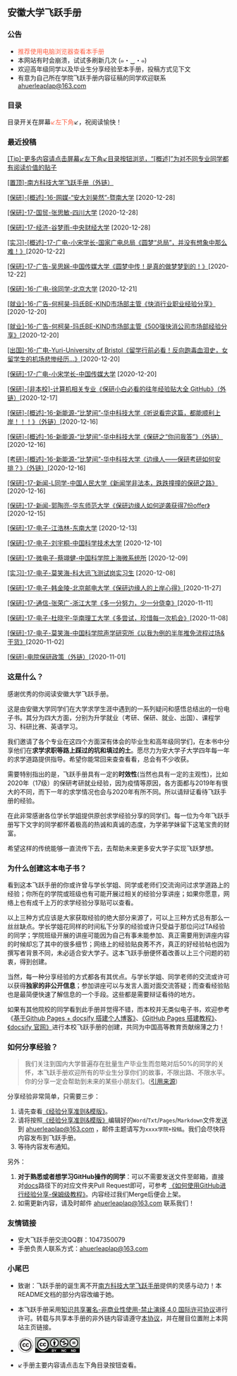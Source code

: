 ## 安徽大学飞跃手册

### 公告

* <font color="ff6347">推荐使用电脑浏览器查看本手册</font>
* 本网站有时会崩溃，试试多刷新几次 (๑・‿・๑)
* 欢迎高年级同学以及毕业生分享经验至本手册，投稿方式见下文
* 有意为自己所在学院飞跃手册内容征稿的同学欢迎联系 ahuerleaplap@163.com 

### 目录

目录开关在屏幕<font color="ff6347">↙️左下角</font>↙️，祝阅读愉快！

### 最近投稿

[[Tip]-更多内容请点击屏幕↙左下角↙目录按钮浏览，“[概述]”为对不同专业同学都有阅读价值的贴子](button.md)

[[置顶]-南方科技大学飞跃手册（外链）](https://sustech-application.github.io/2020-Fall/#/)

[[保研]-[概述]-16-网媒-“安大刘昊然”-暨南大学](升学就业/新闻传播学院/16-网媒-陈少宏.md) [2020-12-28]

[[保研]-17-国贸-张思敏-四川大学](升学就业/经济学院/17-国贸-张思敏.md) [2020-12-28]

[[保研]-17-经济-谷梦雨-中央财经大学](升学就业/经济学院/17-经济-谷梦雨.md) [2020-12-28]

[[实习]-[概述]-17-广电-小宋学长-国家广电总局《圆梦“总局”，并没有想象中那么难！》](升学就业/新闻传播学院/17-广电-小宋学长2.md)[2020-12-22]

[[保研]-17-广告-吴思娴-中国传媒大学《圆梦中传！是真的做梦梦到的！》](升学就业/新闻传播学院/17-广告-吴思娴.md)[2020-12-22]

[[保研]-16-广电-徐同学-北京大学](升学就业/新闻传播学院/16-广电-徐同学.md) [2020-12-21]

[[就业]-16-广告-何柯昊-玛氏BE-KIND市场部主管《快消行业职业经验分享》](升学就业/新闻传播学院/16-广告-何柯昊.md)[2020-12-20]

[[就业]-16-广告-何柯昊-玛氏BE-KIND市场部主管《500强快消公司市场部经验分享》](升学就业/新闻传播学院/16-广告-何柯昊2.md)[2020-12-20]

[[出国]-16-广电-Yuri-University of Bristol《留学行前必看！反向跑毒血泪史，女留学生的机场悲惨经历...》](升学就业/新闻传播学院/16-广电-Yuri.md)[2020-12-20]

[[保研]-17-广电-小宋学长-中国传媒大学](升学就业/新闻传播学院/17-广电-小宋学长.md) [2020-12-20]

[[保研]-[非本校]-计算机相关专业《保研小白必看的往年经验贴大全 GitHub》（外链）](https://github.com/richardodliu/CS-BAOYAN)[2020-12-17]

[[保研]-[概述]-16-新能源-“比梦间”-华中科技大学《听说看完这篇，都能顺利上岸！！！》（外链）](https://mp.weixin.qq.com/s/9wnZbJ0GJfHSdcnCBfL4kw)[2020-12-16]

[[保研]-[概述]-16-新能源-“比梦间”-华中科技大学《保研之“你问我答”》（外链）](https://mp.weixin.qq.com/s/aDhJGT2eh-nDZEbzpfmo_g) [2020-12-16]

[[考研]-[概述]-16-新能源-“比梦间”-华中科技大学《边缘人——保研考研如何安排？》（外链）](https://mp.weixin.qq.com/s/HlVGjKsaSD7nmsXg3MBY0Q)[2020-12-16]

[[保研]-17-新闻-L同学-中国人民大学《新闻学非法本，跌跌撞撞的保研之路》](升学就业/新闻传播学院/17-新闻学-L同学.md)[2020-12-16]

[[保研]-17-新闻-郭陶亮-华东师范大学《保研边缘人如何逆袭获得7份offer》](升学就业/新闻传播学院/17-新闻学-郭陶亮.md)[2020-12-15]

[[保研]-17-电子-江浩林-东南大学](升学就业/电子信息工程学院/17-电子信息工程-江浩林.md) [2020-12-13]

[[保研]-17-电子-刘宇桐-中国科学技术大学](升学就业/电子信息工程学院/17-电子信息工程-刘宇桐.md) [2020-12-10]

[[保研]-17-微电子-蔡翊健-中国科学院上海微系统所](升学就业/电子信息工程学院/17-微电子科学与工程-蔡翊健.md) [2020-12-09]

[[实习]-17-电子-莫笑海-科大讯飞测试岗实习生](升学就业/电子信息工程学院/17-电子信息工程-莫笑海2.md) [2020-12-08]

[[保研]-17-电子-韩金陵-北京邮电大学《保研边缘人的上岸心得》](升学就业/电子信息工程学院/17-电子信息工程-韩金陵.md)[2020-11-27]

[[保研]-17-通信-张荣广-浙江大学《多一分努力，少一分侥幸》](升学就业/电子信息工程学院/17-通信工程-张荣广.md)[2020-11-11]

[[保研]-17-电子-杜晓宇-华南理工大学《多尝试，珍惜每一次机会》](升学就业/电子信息工程学院/17-电子信息工程-杜晓宇.md)[2020-11-08]

[[保研]-17-电子-莫笑海-中国科学院声学研究所《以我为例的半年推免流程过场&干货》](升学就业/电子信息工程学院/17-电子信息工程-莫笑海.md)[2020-11-02]

[[保研]-电院保研政策（外链）](升学就业/电子信息工程学院/电院保研概述.md)[2020-11-01]

### 这是什么？

感谢优秀的你阅读安徽大学飞跃手册。

这是由安徽大学同学们在大学求学生涯中遇到的一系列疑问和感悟总结出的一份电子书。其分为四大方面，分别为升学就业（考研、保研、就业、出国）、课程学习、科研比赛、英语学习。

我们邀请了各个专业在这四个方面深有体会的毕业生和高年级同学们，在本书中分享他们在**求学求职等路上踩过的坑和填过的土**。愿尽力为安大学子大学四年每一年的求学道路提供指导。希望你能常回来查查看看，总会有不少收获。

需要特别指出的是，飞跃手册具有一定的**时效性**(当然也具有一定的主观性)，比如2020年（17级）的保研考研就业经验，因为疫情等原因，各方面都与2019年有很大的不同，而下一年的求学情况也会与2020年有所不同。所以请辩证看待飞跃手册的经验。

在此非常感谢各位学长学姐提供原创求学经验分享的同学们。每一位为今年飞跃手册写下文字的同学都怀着极高的热诚和真诚的态度，为学弟学妹留下这笔宝贵的财富。

希望这样的传统能够一直流传下去，去帮助未来更多安大学子实现飞跃梦想。

### 为什么创建这本电子书？

看到这本飞跃手册的你或许曾与学长学姐、同学或老师们交流询问过求学道路上的经验；你所在的学院或班级也有可能开展过相关的经验分享讲座；如果你愿意，网络上也有成千上万的求学经验分享贴可以查看。

以上三种方式应该是大家获取经验的绝大部分来源了，可以上三种方式总有那么一丝丝缺点。学长学姐花同样的时间私下分享的经验或许只受益于那位问过TA经验的同学；学院班级开展的讲座可能因为自己有事未能参加、真正需要用到讲座内容的时候却忘了其中的很多细节；网络上的经验贴良莠不齐，真正的好经验帖也因为撰写者背景不同，未必适合安大学子。这本飞跃手册便怀着改善以上三个问题的初衷，得到创建。

当然，每一种分享经验的方式都各有其优点。与学长学姐、同学老师的交流或许可以获得**独家的非公开信息**；参加讲座可以与发言人面对面交流答疑；而查看经验贴也是最简便快速了解信息的一个手段。这些都是需要辩证看待的地方。

如果有其他院校的同学看到此手册并觉得不错，而本校并无类似电子书，欢迎参考《[基于Github Pages + docsify 搭建个人博客》](https://zhuanlan.zhihu.com/p/101126727)、[《GitHub Pages 搭建教程》](https://sspai.com/post/54608)、[《docsify 官网》](https://docsify.js.org/#/)进行本校飞跃手册的创建，共同为中国高等教育贡献绵薄之力！

### 如何分享经验？

> 我们关注到国内大学普遍存在批量生产毕业生而忽略对后50%的同学的关怀，本飞跃手册欢迎所有的毕业生分享你们的故事，不限出路、不限水平。你的分享一定会帮助到未来的某些小朋友们。([引用来源](https://survivesjtu.github.io/SJTU-Application/#/))

分享经验非常简单，只需要三步：
1. 请先查看[《经验分享准则&模版》](经验分享准则&模板.md)。
2. 请将按照[《经验分享准则&模版》](经验分享准则&模板.md)编辑好的`Word`/`Txt`/`Pages`/`Markdown`文件发送到 ahuerleaplap@163.com ，邮件主题请写为`xxxx学院+投稿`。我们会尽快将内容发布到飞跃手册。
3. 等待内容发布通知。

另外：
1. **对于熟悉或者想学习GitHub操作的同学**：可以不需要发送文件至邮箱，直接对[docs](https://github.com/AHUer-LeapLap/Impart-Inherit/tree/main/docs)路径下的对应文件夹Pull Request即可，可参考 [《如何使用GitHub进行经验分享-保姆级教程》](如何使用GitHub进行经验分享.md)。内容经过我们Merge后便会上架。
2. 如需更新内容，请及时邮件 ahuerleaplap@163.com 联系我们！

### 友情链接

* 安大飞跃手册交流QQ群：1047350079
* 手册负责人联系方式：ahuerleaplap@163.com 

### 小尾巴

* 致谢：飞跃手册的诞生离不开[南方科技大学飞跃手册](https://sustech-application.github.io/2020-Fall/)提供的灵感与动力！本README文档的部分内容改编于她。

* 本飞跃手册采用[知识共享署名-非商业性使用-禁止演绎 4.0 国际许可协议](https://creativecommons.org/licenses/by-nc-nd/4.0/deed.zh)进行许可。转载与共享本手册的非外链内容请遵守[本协议](https://creativecommons.org/licenses/by-nc-nd/4.0/deed.zh)，并在醒目位置附上本网站主页链接。

* [<img src="_media/cc.png" alt="Fig.1" style="zoom:4.5%;" />](https://creativecommons.org)  [<img src="_media/by-nc-nd.png" alt="Fig.1" style="zoom:25%;" />](https://creativecommons.org/licenses/by-nc-nd/4.0/deed.zh)

* ↙️手册主要内容请点击左下角目录按钮查看。

